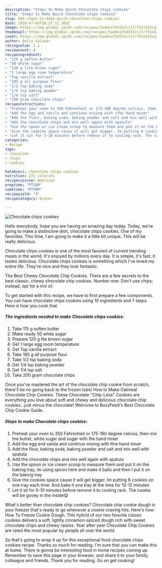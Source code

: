 ```yaml
---
description: "Steps to Make Quick Chocolate chips cookies"
title: "Steps to Make Quick Chocolate chips cookies"
slug: 664-steps-to-make-quick-chocolate-chips-cookies
date: 2020-07-05T18:27:22.303Z
image: https://img-global.cpcdn.com/recipes/5a4dce75d333cc17/751x532cq70/chocolate-chips-cookies-recipe-main-photo.jpg
thumbnail: https://img-global.cpcdn.com/recipes/5a4dce75d333cc17/751x532cq70/chocolate-chips-cookies-recipe-main-photo.jpg
cover: https://img-global.cpcdn.com/recipes/5a4dce75d333cc17/751x532cq70/chocolate-chips-cookies-recipe-main-photo.jpg
author: Emily Salazar
ratingvalue: 3.1
reviewcount: 4
recipeingredient:
- "115 g soften butter"
- "50 white sugar"
- "120 g lite brown sugar"
- "1 large egg room temperature"
- "Tsp vanilla extract"
- "185 g all purpose flour"
- "1/2 tsp baking soda"
- "1/4 tsp baking powder"
- "1/4 tsp salt"
- "200 gram chocolate chips"
recipeinstructions:
- "Preheat your oven to 350 Fahrenheit or 175-180 degree celcius, then mix the butter, white sugar and sugar with the hand mixer"
- "Add the egg and vanila and continue mixing with tthe hand mixer"
- "Add the flour, baking soda, baking powder and salt and mix well with spatula"
- "Add the chocolate chips and mix well again with spatula"
- "Use the spoon or ice cream scoop to measure them and put it on the baking tray, im using spoon here and make it balls and then I put it on the baking tray"
- "Give the cookies space cause it will get bigger. Im putting 6 cookies on one tray each time. And bake it one tray at the time for 10-12 minutes"
- "Let it sit for 5-10 minutes before remove it to cooling rack. The cookie will be gooey in the inside😋"
categories:
- Recipe
tags:
- chocolate
- chips
- cookies

katakunci: chocolate chips cookies 
nutrition: 272 calories
recipecuisine: American
preptime: "PT18M"
cooktime: "PT50M"
recipeyield: "3"
recipecategory: Dinner

---
```



![Chocolate chips cookies](https://img-global.cpcdn.com/recipes/5a4dce75d333cc17/751x532cq70/chocolate-chips-cookies-recipe-main-photo.jpg)

Hello everybody, hope you are having an amazing day today. Today, we're going to make a distinctive dish, chocolate chips cookies. One of my favorites. This time, I am going to make it a little bit unique. This will be really delicious.

Chocolate chips cookies is one of the most favored of current trending meals in the world. It's enjoyed by millions every day. It is simple, it's fast, it tastes delicious. Chocolate chips cookies is something which I've loved my entire life. They're nice and they look fantastic.

The Best Chewy Chocolate Chip Cookies. There are a few secrets to the best classic, chewy chocolate chip cookies. Number one: Don&#39;t use chips; instead, opt for a mix of.


To get started with this recipe, we have to first prepare a few components. You can have chocolate chips cookies using 10 ingredients and 7 steps. Here is how you cook that.

<!--inarticleads1-->

##### The ingredients needed to make Chocolate chips cookies:

1. Take 115 g soften butter
1. Make ready 50 white sugar
1. Prepare 120 g lite brown sugar
1. Get 1 large egg room temperature
1. Get Tsp vanilla extract
1. Take 185 g all purpose flour
1. Take 1/2 tsp baking soda
1. Get 1/4 tsp baking powder
1. Get 1/4 tsp salt
1. Take 200 gram chocolate chips


Once you&#39;ve mastered the art of the chocolate chip cookie from scratch, there&#39;ll be no going back to the frozen tubs! How to Make Oatmeal Chocolate Chip Cookies. These Chocolate &#34;Chip-Less&#34; Cookies are everything you love about soft and chewy and delicious chocolate chip cookies…just minus the chocolate! Welcome to BuzzFeed&#39;s Best Chocolate Chip Cookie Guide. 

<!--inarticleads2-->

##### Steps to make Chocolate chips cookies:

1. Preheat your oven to 350 Fahrenheit or 175-180 degree celcius, then mix the butter, white sugar and sugar with the hand mixer
1. Add the egg and vanila and continue mixing with tthe hand mixer
1. Add the flour, baking soda, baking powder and salt and mix well with spatula
1. Add the chocolate chips and mix well again with spatula
1. Use the spoon or ice cream scoop to measure them and put it on the baking tray, im using spoon here and make it balls and then I put it on the baking tray
1. Give the cookies space cause it will get bigger. Im putting 6 cookies on one tray each time. And bake it one tray at the time for 10-12 minutes
1. Let it sit for 5-10 minutes before remove it to cooling rack. The cookie will be gooey in the inside😋


What&#39;s better than chocolate chip cookies? Chocolate chip cookie dough in your freezer that&#39;s ready to go whenever a cookie craving hits. Here&#39;s how: How To Freeze Cookie Dough. This hybrid of our two favorite classic cookies delivers a soft, lightly cinnamon-spiced dough rich with sweet chocolate chips and chewy raisins. Year after year Chocolate Chip Cookies are rated the most popular by people all over the world. 

So that's going to wrap it up for this exceptional food chocolate chips cookies recipe. Thanks so much for reading. I'm sure that you can make this at home. There is gonna be interesting food in home recipes coming up. Remember to save this page in your browser, and share it to your family, colleague and friends. Thank you for reading. Go on get cooking!
